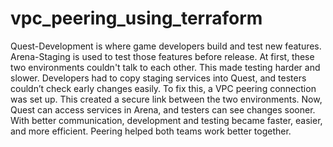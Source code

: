 # vpc_peering_using_terraform
Quest-Development is where game developers build and test new features. Arena-Staging is used to test those features before release. At first, these two environments couldn't talk to each other. This made testing harder and slower. Developers had to copy staging services into Quest, and testers couldn’t check early changes easily.
To fix this, a VPC peering connection was set up. This created a secure link between the two environments. Now, Quest can access services in Arena, and testers can see changes sooner. With better communication, development and testing became faster, easier, and more efficient. Peering helped both teams work better together.
